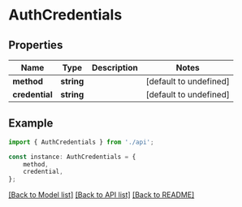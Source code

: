 # AuthCredentials


## Properties

Name | Type | Description | Notes
------------ | ------------- | ------------- | -------------
**method** | **string** |  | [default to undefined]
**credential** | **string** |  | [default to undefined]

## Example

```typescript
import { AuthCredentials } from './api';

const instance: AuthCredentials = {
    method,
    credential,
};
```

[[Back to Model list]](../README.md#documentation-for-models) [[Back to API list]](../README.md#documentation-for-api-endpoints) [[Back to README]](../README.md)
